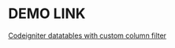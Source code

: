 # DEMO LINK #
[Codeigniter datatables with custom column filter](http://webeasystep.com/blog/view_article/Codeigniter_datatables_with_custom_column_filter)